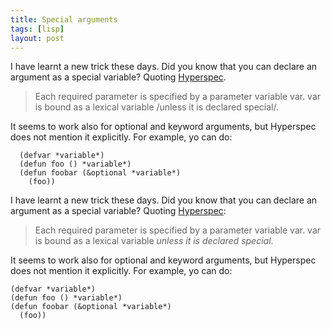 ```yaml
---
title: Special arguments
tags: [lisp]
layout: post
---
```


I have learnt a new trick these days. Did you know that you can
declare an argument as a special variable? Quoting
[Hyperspec](http://www.lispworks.com/documentation/HyperSpec/Body/03_daa.htm).

> Each required parameter is specified by a parameter variable var. var
> is bound as a lexical variable /unless it is declared special/.

It seems to work also for optional and keyword arguments, but
Hyperspec does not mention it explicitly. For example, yo can do:

```common-lisp
  (defvar *variable*)
  (defun foo () *variable*)
  (defun foobar (&optional *variable*)
    (foo))
```

I have learnt a new trick these days. Did you know that you can
declare an argument as a special variable? Quoting [Hyperspec](http://www.lispworks.com/documentation/HyperSpec/Body/03_daa.htm):

> Each required parameter is specified by a parameter variable var. var
> is bound as a lexical variable *unless it is declared special*.

It seems to work also for optional and keyword arguments, but
Hyperspec does not mention it explicitly. For example, yo can do:

```common-lisp
(defvar *variable*)
(defun foo () *variable*)
(defun foobar (&optional *variable*)
  (foo))
```
